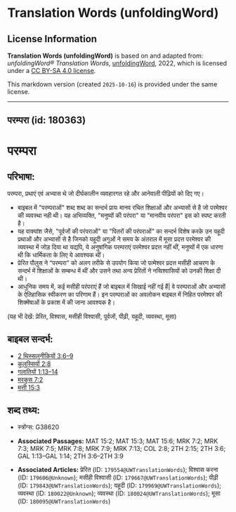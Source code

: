 # Translation Words (unfoldingWord)

## License Information

**Translation Words (unfoldingWord)** is based on and adapted from: _unfoldingWord® Translation Words_, [unfoldingWord](https://unfoldingword.org/utw), 2022, which is licensed under a [CC BY-SA 4.0 license](https://creativecommons.org/licenses/by-sa/4.0/legalcode.en).

This markdown version (created `2025-10-16`) is provided under the same license.



--------------------------------

## परम्परा (id: 180363)

परम्परा
=======

परिभाषा:
--------

परम्परा, प्रथाएं एवं अभ्यास थे जो दीर्घकालीन व्यवहारगत रहे और आनेवाली पीढ़ियों को दिए गए।

* बाइबल में "परम्पराओं" शब्द शब्द का सन्दर्भ प्रायः मानव रचित शिक्षाओं और अभ्यासों से है जो परमेश्वर की व्यवस्था नही थी। यह अभिव्यक्ति, "मनुष्यों की परंपरा" या "मानवीय परंपरा" इस को स्पष्ट करती है।
* यह वाक्यांश जैसे, "पूर्वजों की परंपराओं" या "पितरों की परंपराओं" का सन्दर्भ विशेष करके उन यहूदी प्रथाओं और अभ्यासों से है जिनको यहूदी अगुओं ने समय के अंतराल में मूसा प्रदत्त परमेश्वर की व्यवस्था में जोड़ दिया था यद्यपि, ये अनुषांगिक परम्पराएं परमेश्वर प्रदत्त नहीं थीं, मनुष्यों में एक धारणा थी कि धार्मिकता के लिए ये आवश्यक थीं।
* प्रेरित पौलुस ने “परम्परा” को अलग तरीके से उपयोग किया जो पत्मेश्वर प्रदत्त मसीही आचरण के सन्दर्भ में शिक्षाओं के सम्बन्ध में थीं और उसने तथा अन्य प्रेरितों ने नव्विश्वासियों को उनकी शिक्षा दी थी।
* आधुनिक समय में, कई मसीही परंपराएं हैं जो बाइबल में सिखाई नहीं गई हैं\| वे परम्पराओं और अभ्यासों के ऐतिहासिक स्वीकरण का परिणाम हैं। इन परम्पराओं का अवलोकन बाइबल में निहित परमेश्वर की शिक्मेंषाओं के प्रकाश में की जाना आवश्यक है।

(यह भी देखें: प्रेरित, विश्वास, मसीही विश्वासी, पूर्वजों, पीढ़ी, यहूदी, व्यवस्था, मूसा)

बाइबल सन्दर्भ:
--------------

* [2 थिस्सलुनीकियों 3:6–9](https://ref.ly/2Thess0:0)
* [कुलुस्सियों 2:8](https://ref.ly/Col2:8)
* [गलातियों 1:13–14](https://ref.ly/Gal1:13-Gal1:14)
* [मरकुस 7:2](https://ref.ly/Mark7:2)
* [मत्ती 15:3](https://ref.ly/Matt15:3)

शब्द तथ्य:
----------

* स्त्रोंग्स: G38620

* **Associated Passages:** MAT 15:2; MAT 15:3; MAT 15:6; MRK 7:2; MRK 7:3; MRK 7:5; MRK 7:8; MRK 7:9; MRK 7:13; COL 2:8; 2TH 2:15; 2TH 3:6; GAL 1:13–GAL 1:14; 2TH 3:6–2TH 3:9
* **Associated Articles:** प्रेरित (ID: `179554@UWTranslationWords`); विश्वास करना (ID: `179606@Unknown`); मसीही विश्वासी (ID: `179667@UWTranslationWords`); पीढ़ी (ID: `179843@UWTranslationWords`); यहूदी (ID: `179969@UWTranslationWords`); व्यवस्था (ID: `180022@Unknown`); व्यवस्था (ID: `180024@UWTranslationWords`); मूसा (ID: `180095@UWTranslationWords`)

